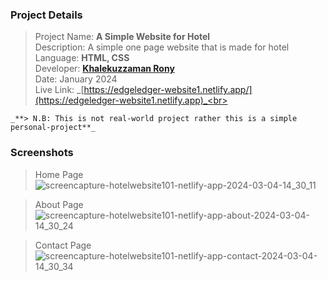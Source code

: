 ### Project Details

> Project Name: **A Simple Website for Hotel** <br>
> Description: A simple one page website that is made for hotel<br>
> Language: **HTML, CSS** <br>
> Developer: **[Khalekuzzaman Rony](https://www.linkedin.com/in/khalekuzzamanrony/)** <br>
> Date: January 2024 <br>
> Live Link: _[https://edgeledger-website1.netlify.app/](https://edgeledger-website1.netlify.app)_<br>

`_**> N.B: This is not real-world project rather this is a simple personal-project**_`

### **Screenshots**

> Home Page
![screencapture-hotelwebsite101-netlify-app-2024-03-04-14_30_11](https://github.com/khalakuzamanrony/NewsGrid-website/assets/43346550/dcc20dbf-d595-42f2-a068-36fd2ec6572f)

> About Page
![screencapture-hotelwebsite101-netlify-app-about-2024-03-04-14_30_24](https://github.com/khalakuzamanrony/NewsGrid-website/assets/43346550/8d13da52-6d8b-400b-99ef-a0641418ab63)

> Contact Page
![screencapture-hotelwebsite101-netlify-app-contact-2024-03-04-14_30_34](https://github.com/khalakuzamanrony/NewsGrid-website/assets/43346550/bac2adbf-407b-4ecc-ae47-9df073c8fbcb)

